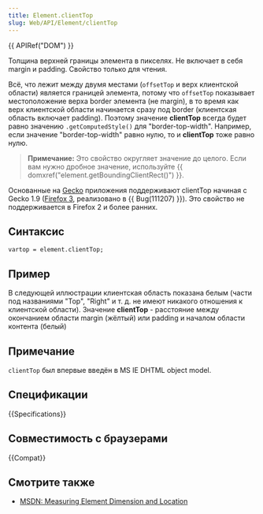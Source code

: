 ```yaml
---
title: Element.clientTop
slug: Web/API/Element/clientTop
---
```


{{ APIRef("DOM") }}

Толщина верхней границы элемента в пикселях. Не включает в себя margin и padding. Свойство только для чтения.

Всё, что лежит между двумя местами (`offsetTop` и верх клиентской области) является границей элемента, потому что `offsetTop` показывает местоположение верха border элемента (не margin), в то время как верх клиентской области начинается сразу под border (клиентская область включает padding). Поэтому значение **clientTop** всегда будет равно значению `.getComputedStyle()` для "border-top-width". Например, если значение "border-top-width" равно нулю, то и **clientTop** тоже равно нулю.

> **Примечание:** Это свойство округляет значение до целого. Если вам нужно дробное значение, используйте {{ domxref("element.getBoundingClientRect()") }}.

Основанные на [Gecko](en/Gecko) приложения поддерживают clientTop начиная с Gecko 1.9 ([Firefox 3](en/Firefox_3), реализовано в {{ Bug(111207) }}). Это свойство не поддерживается в Firefox 2 и более ранних.

## Синтаксис

```
vartop = element.clientTop;
```

## Пример

В следующей иллюстрации клиентская область показана белым (части под названиями "Top", "Right" и т. д. не имеют никакого отношения к клиентской области). Значение **clientTop** - расстояние между окончанием области margin (жёлтый) или padding и началом области контента (белый)

## Примечание

`clientTop` был впервые введён в MS IE DHTML object model.

## Спецификации

{{Specifications}}

## Совместимость с браузерами

{{Compat}}

## Смотрите также

- [MSDN: Measuring Element Dimension and Location](<https://docs.microsoft.com/en-us/previous-versions//hh781509(v=vs.85)>)
